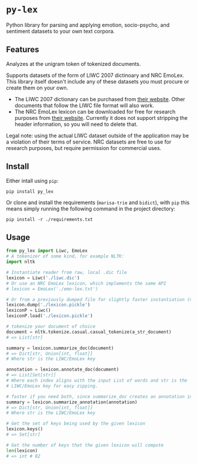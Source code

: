 # `py-lex`

Python library for parsing and applying emotion, socio-psycho, and sentiment datasets to your own text corpora.


## Features

Analyzes at the unigram token of tokenized documents.

Supports datasets of the form of LIWC 2007 dictinoary and NRC EmoLex. This library itself doesn't include any of these datasets you must procure or create them on your own.

* The LIWC 2007 dictionary can be purchased from [their website](http://liwc.wpengine.com/). Other documents that follow the LIWC file format will also work.
* The NRC EmoLex lexicon can be downloaded for free for research purposes from [their website](http://saifmohammad.com/WebPages/NRC-Emotion-Lexicon.htm). Currently it does not support stripping the header information, so you will need to delete that.

Legal note: using the actual LIWC dataset outside of the application may be a violation of their terms of service. NRC datasets are free to use for research purposes, but require permission for commercial uses.


## Install

Either intall using `pip`:
```
pip install py_lex
```

Or clone and install the requirements (`marisa-trie` and `bidict`), with `pip` this means simply running the following command in the project directory:

```
pip install -r ./requirements.txt
```


## Usage

```Python
from py_lex import Liwc, EmoLex
# A tokenizer of some kind, for example NLTK:
import nltk

# Instantiate reader from raw, local .dic file
lexicon = Liwc('./liwc.dic')
# Or use an NRC EmoLex lexicon, which implements the same API
# lexicon = EmoLex('./emo-lex.txt')

# Or from a previously dumped file for slightly faster instantiation (no parsing)
lexicon.dump('./lexicon.pickle')
lexiconP = Liwc()
lexiconP.load('./lexicon.pickle')

# tokenize your document of choice
document = nltk.tokenize.casual.casual_tokenize(a_str_document)
# => List[str]

summary = lexicon.summarize_doc(document)
# => Dict[str, Union[int, float]]
# Where str is the LIWC/EmoLex key

annotation = lexicon.annotate_doc(document)
# => List[Set[str]]
# Where each index aligns with the input List of words and str is the
# LIWC/EmoLex key for easy zipping.

# faster if you need both, since summarize_doc creates an annotation internally
summary = lexicon.summarize_annotation(annotation)
# => Dict[str, Union[int, float]]
# Where str is the LIWC/EmoLex key

# Get the set of keys being used by the given lexicon
lexicon.keys()
# => Set[str]

# Get the number of keys that the given lexicon will compute
len(lexicon)
# => int # 82
```
